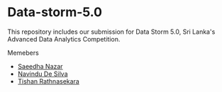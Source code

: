 # Data-storm-5.0
This repository includes our submission for Data Storm 5.0, Sri Lanka's Advanced Data Analytics Competition. 

Memebers
- [Saeedha Nazar](https://github.com/Saeedha-N)
- [Navindu De Silva](https://github.com/navindu-ds)
- [Tishan Rathnasekara](https://github.com/TishanSathruwan)

